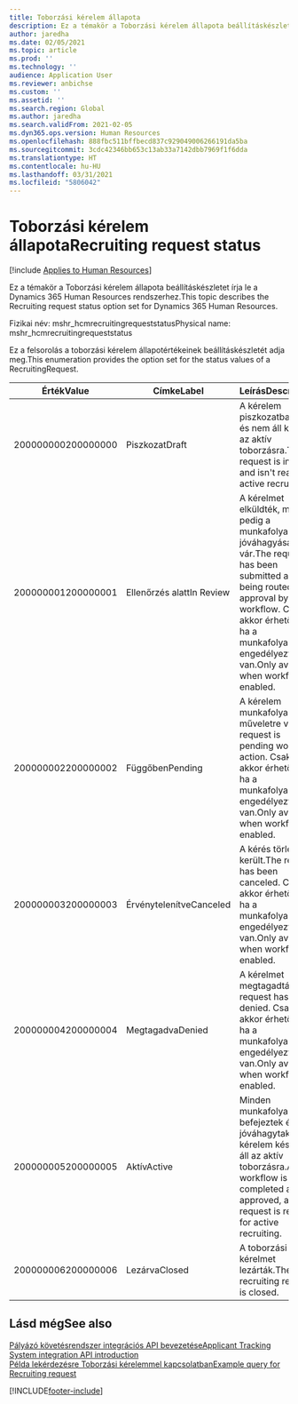 ```yaml
---
title: Toborzási kérelem állapota
description: Ez a témakör a Toborzási kérelem állapota beállításkészletet írja le a Dynamics 365 Human Resources rendszerhez.
author: jaredha
ms.date: 02/05/2021
ms.topic: article
ms.prod: ''
ms.technology: ''
audience: Application User
ms.reviewer: anbichse
ms.custom: ''
ms.assetid: ''
ms.search.region: Global
ms.author: jaredha
ms.search.validFrom: 2021-02-05
ms.dyn365.ops.version: Human Resources
ms.openlocfilehash: 888fbc511bffbecd837c929049006266191da5ba
ms.sourcegitcommit: 3cdc42346bb653c13ab33a7142dbb7969f1f6dda
ms.translationtype: HT
ms.contentlocale: hu-HU
ms.lasthandoff: 03/31/2021
ms.locfileid: "5806042"
---
```

# <a name="recruiting-request-status"></a><span data-ttu-id="ec5ae-103">Toborzási kérelem állapota</span><span class="sxs-lookup"><span data-stu-id="ec5ae-103">Recruiting request status</span></span>

[!include [Applies to Human Resources](../includes/applies-to-hr.md)]

<span data-ttu-id="ec5ae-104">Ez a témakör a Toborzási kérelem állapota beállításkészletet írja le a Dynamics 365 Human Resources rendszerhez.</span><span class="sxs-lookup"><span data-stu-id="ec5ae-104">This topic describes the Recruiting request status option set for Dynamics 365 Human Resources.</span></span>

<span data-ttu-id="ec5ae-105">Fizikai név: mshr_hcmrecruitingrequeststatus</span><span class="sxs-lookup"><span data-stu-id="ec5ae-105">Physical name: mshr_hcmrecruitingrequeststatus</span></span>

<span data-ttu-id="ec5ae-106">Ez a felsorolás a toborzási kérelem állapotértékeinek beállításkészletét adja meg.</span><span class="sxs-lookup"><span data-stu-id="ec5ae-106">This enumeration provides the option set for the status values of a RecruitingRequest.</span></span>

| <span data-ttu-id="ec5ae-107">Érték</span><span class="sxs-lookup"><span data-stu-id="ec5ae-107">Value</span></span> | <span data-ttu-id="ec5ae-108">Címke</span><span class="sxs-lookup"><span data-stu-id="ec5ae-108">Label</span></span> | <span data-ttu-id="ec5ae-109">Leírás</span><span class="sxs-lookup"><span data-stu-id="ec5ae-109">Description</span></span> |
| --- | --- | --- |
| <span data-ttu-id="ec5ae-110">200000000</span><span class="sxs-lookup"><span data-stu-id="ec5ae-110">200000000</span></span> | <span data-ttu-id="ec5ae-111">Piszkozat</span><span class="sxs-lookup"><span data-stu-id="ec5ae-111">Draft</span></span> | <span data-ttu-id="ec5ae-112">A kérelem piszkozatban van, és nem áll készen az aktív toborzásra.</span><span class="sxs-lookup"><span data-stu-id="ec5ae-112">The request is in draft and isn't ready for active recruiting.</span></span> |
| <span data-ttu-id="ec5ae-113">200000001</span><span class="sxs-lookup"><span data-stu-id="ec5ae-113">200000001</span></span> | <span data-ttu-id="ec5ae-114">Ellenőrzés alatt</span><span class="sxs-lookup"><span data-stu-id="ec5ae-114">In Review</span></span> | <span data-ttu-id="ec5ae-115">A kérelmet elküldték, most pedig a munkafolyamat jóváhagyására vár.</span><span class="sxs-lookup"><span data-stu-id="ec5ae-115">The request has been submitted and is being routed for approval by workflow.</span></span> <span data-ttu-id="ec5ae-116">Csak akkor érhető el, ha a munkafolyamat engedélyezve van.</span><span class="sxs-lookup"><span data-stu-id="ec5ae-116">Only available when workflow is enabled.</span></span> |
| <span data-ttu-id="ec5ae-117">200000002</span><span class="sxs-lookup"><span data-stu-id="ec5ae-117">200000002</span></span> | <span data-ttu-id="ec5ae-118">Függőben</span><span class="sxs-lookup"><span data-stu-id="ec5ae-118">Pending</span></span> | <span data-ttu-id="ec5ae-119">A kérelem munkafolyamat-műveletre vár.</span><span class="sxs-lookup"><span data-stu-id="ec5ae-119">The request is pending workflow action.</span></span> <span data-ttu-id="ec5ae-120">Csak akkor érhető el, ha a munkafolyamat engedélyezve van.</span><span class="sxs-lookup"><span data-stu-id="ec5ae-120">Only available when workflow is enabled.</span></span> |
| <span data-ttu-id="ec5ae-121">200000003</span><span class="sxs-lookup"><span data-stu-id="ec5ae-121">200000003</span></span> | <span data-ttu-id="ec5ae-122">Érvénytelenítve</span><span class="sxs-lookup"><span data-stu-id="ec5ae-122">Canceled</span></span> | <span data-ttu-id="ec5ae-123">A kérés törlésre került.</span><span class="sxs-lookup"><span data-stu-id="ec5ae-123">The request has been canceled.</span></span> <span data-ttu-id="ec5ae-124">Csak akkor érhető el, ha a munkafolyamat engedélyezve van.</span><span class="sxs-lookup"><span data-stu-id="ec5ae-124">Only available when workflow is enabled.</span></span> |
| <span data-ttu-id="ec5ae-125">200000004</span><span class="sxs-lookup"><span data-stu-id="ec5ae-125">200000004</span></span> | <span data-ttu-id="ec5ae-126">Megtagadva</span><span class="sxs-lookup"><span data-stu-id="ec5ae-126">Denied</span></span> | <span data-ttu-id="ec5ae-127">A kérelmet megtagadták.</span><span class="sxs-lookup"><span data-stu-id="ec5ae-127">The request has been denied.</span></span> <span data-ttu-id="ec5ae-128">Csak akkor érhető el, ha a munkafolyamat engedélyezve van.</span><span class="sxs-lookup"><span data-stu-id="ec5ae-128">Only available when workflow is enabled.</span></span> |
| <span data-ttu-id="ec5ae-129">200000005</span><span class="sxs-lookup"><span data-stu-id="ec5ae-129">200000005</span></span> | <span data-ttu-id="ec5ae-130">Aktív</span><span class="sxs-lookup"><span data-stu-id="ec5ae-130">Active</span></span> | <span data-ttu-id="ec5ae-131">Minden munkafolyamatot befejeztek és jóváhagytak, és a kérelem készen áll az aktív toborzásra.</span><span class="sxs-lookup"><span data-stu-id="ec5ae-131">Any workflow is completed and approved, and the request is ready for active recruiting.</span></span> |
| <span data-ttu-id="ec5ae-132">200000006</span><span class="sxs-lookup"><span data-stu-id="ec5ae-132">200000006</span></span> | <span data-ttu-id="ec5ae-133">Lezárva</span><span class="sxs-lookup"><span data-stu-id="ec5ae-133">Closed</span></span> | <span data-ttu-id="ec5ae-134">A toborzási kérelmet lezárták.</span><span class="sxs-lookup"><span data-stu-id="ec5ae-134">The recruiting request is closed.</span></span> |

## <a name="see-also"></a><span data-ttu-id="ec5ae-135">Lásd még</span><span class="sxs-lookup"><span data-stu-id="ec5ae-135">See also</span></span>

[<span data-ttu-id="ec5ae-136">Pályázó követésrendszer integrációs API bevezetése</span><span class="sxs-lookup"><span data-stu-id="ec5ae-136">Applicant Tracking System integration API introduction</span></span>](hr-admin-integration-ats-api-introduction.md)<br>
[<span data-ttu-id="ec5ae-137">Példa lekérdezésre Toborzási kérelemmel kapcsolatban</span><span class="sxs-lookup"><span data-stu-id="ec5ae-137">Example query for Recruiting request</span></span>](hr-admin-integration-ats-api-recruiting-request-example-query.md)


[!INCLUDE[footer-include](../includes/footer-banner.md)]